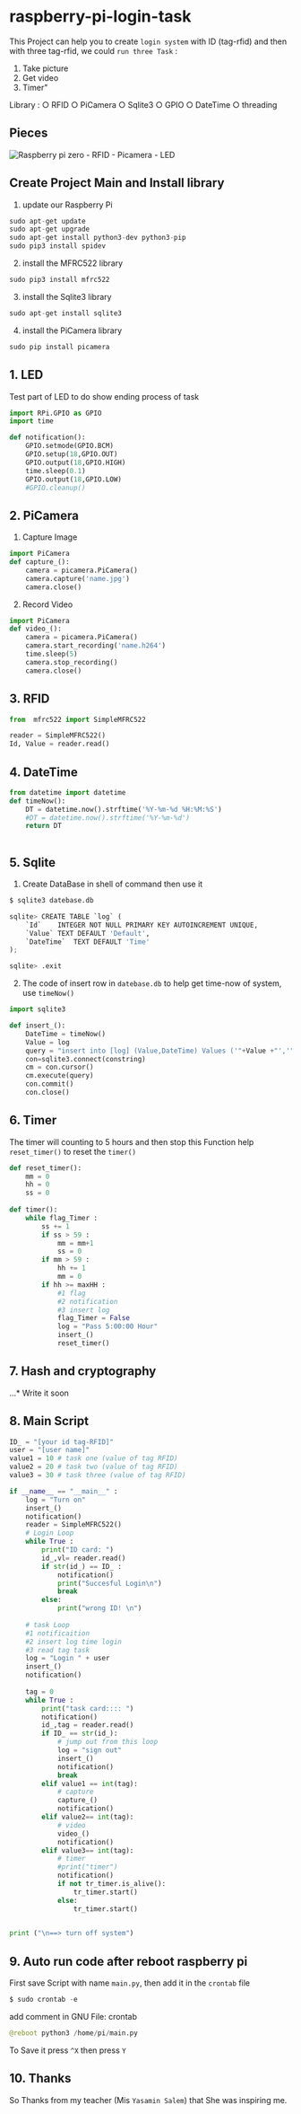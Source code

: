 # raspberry-pi-login-task

This Project can help you to create `login system` with ID (tag-rfid) and then with three tag-rfid, we could `run three Task` :
1. Take picture
2. Get video
3. Timer"

Library :
○ RFID
○ PiCamera
○ Sqlite3
○ GPIO
○ DateTime
○ threading

## Pieces

![Raspberry pi zero - RFID - Picamera - LED ](http://s8.picofile.com/file/8364366234/result.jpg)

## Create Project Main and Install library
1. update our Raspberry Pi 
~~~python
sudo apt-get update
sudo apt-get upgrade
sudo apt-get install python3-dev python3-pip
sudo pip3 install spidev
~~~
2. install the MFRC522 library
~~~python
sudo pip3 install mfrc522
~~~
3. install the Sqlite3 library
~~~python
sudo apt-get install sqlite3
~~~
4. install the PiCamera library
~~~python
sudo pip install picamera
~~~

## 1. LED
Test part of LED to do show ending process of task
~~~python
import RPi.GPIO as GPIO
import time

def notification():
    GPIO.setmode(GPIO.BCM)
    GPIO.setup(18,GPIO.OUT)
    GPIO.output(18,GPIO.HIGH)
    time.sleep(0.1)
    GPIO.output(18,GPIO.LOW)
    #GPIO.cleanup()
~~~

## 2. PiCamera
1. Capture Image
~~~python
import PiCamera
def capture_():
    camera = picamera.PiCamera()
    camera.capture('name.jpg')
    camera.close()
~~~
2. Record Video
~~~python
import PiCamera
def video_():
    camera = picamera.PiCamera()
    camera.start_recording('name.h264')
    time.sleep(5)
    camera.stop_recording()
    camera.close()

~~~

## 3. RFID
~~~python
from  mfrc522 import SimpleMFRC522

reader = SimpleMFRC522()
Id, Value = reader.read()
~~~

## 4. DateTime 

~~~python
from datetime import datetime
def timeNow():
    DT = datetime.now().strftime('%Y-%m-%d %H:%M:%S')
    #DT = datetime.now().strftime('%Y-%m-%d')
    return DT
    
~~~

## 5. Sqlite 
1. Create DataBase in shell of command then use it
~~~python
$ sqlite3 datebase.db
~~~
~~~python
sqlite> CREATE TABLE `log` (
	`Id`	INTEGER NOT NULL PRIMARY KEY AUTOINCREMENT UNIQUE,
	`Value`	TEXT DEFAULT 'Default',
	`DateTime`	TEXT DEFAULT 'Time'
);
~~~
~~~python
sqlite> .exit
~~~
2. The code of insert row in `datebase.db`
to help get time-now of system, use `timeNow()`
~~~python
import sqlite3

def insert_():
    DateTime = timeNow()
    Value = log
    query = "insert into [log] (Value,DateTime) Values ('"+Value +"','"+ DateTime+"');"
    con=sqlite3.connect(constring)
    cm = con.cursor()
    cm.execute(query)
    con.commit()
    con.close()
~~~

## 6. Timer
The timer will counting to 5 hours and then stop
this Function help `reset_timer()` to reset the `timer()`
~~~python
def reset_timer():
    mm = 0
    hh = 0
    ss = 0
    
def timer():
    while flag_Timer :
        ss += 1
        if ss > 59 :
            mm = mm+1
            ss = 0
        if mm > 59 :
            hh += 1
            mm = 0
        if hh >= maxHH :
            #1 flag
            #2 notification
            #3 insert log
            flag_Timer = False
            log = "Pass 5:00:00 Hour"
            insert_()
            reset_timer()

~~~

## 7. Hash and cryptography 
...* Write it soon

## 8. Main Script 
~~~python
ID_ = "[your id tag-RFID]"
user = "[user name]"
value1 = 10 # task one (value of tag RFID)
value2 = 20 # task two (value of tag RFID)
value3 = 30 # task three (value of tag RFID)

if __name__ == "__main__" :
    log = "Turn on"
    insert_()
    notification()
    reader = SimpleMFRC522()
    # Login Loop
    while True :
        print("ID card: ")
        id_,vl= reader.read()
        if str(id_) == ID_ :
            notification()
            print("Succesful Login\n")
            break
        else:
            print("wrong ID! \n")
    
    # task Loop
    #1 notificaition
    #2 insert log time login
    #3 read tag task
    log = "Login " + user
    insert_()
    notification()
    
    tag = 0
    while True :
        print("task card:::: ")
        notification()
        id_,tag = reader.read()
        if ID_ == str(id_):
            # jump out from this loop
            log = "sign out"
            insert_()
            notification()
            break
        elif value1 == int(tag):
            # capture
            capture_()
            notification()
        elif value2== int(tag):
            # video
            video_()
            notification()
        elif value3== int(tag):
            # timer
            #print("timer")
            notification()
            if not tr_timer.is_alive():
                tr_timer.start()
            else:
                tr_timer.start()
        

print ("\n==> turn off system")
~~~

## 9. Auto run code after reboot raspberry pi
First save Script with name `main.py`, then add it in the ` crontab ` file
~~~python
$ sudo crontab -e
~~~
add comment in GNU File: crontab
~~~python
@reboot python3 /home/pi/main.py
~~~
To Save it press `^X` then press `Y`

## 10. Thanks
So Thanks from my teacher (Mis ` Yasamin Salem `) that She was inspiring me.



